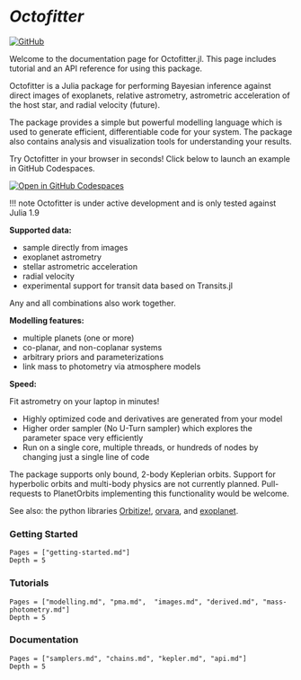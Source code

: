 
# *Octofitter*

[![GitHub](https://img.shields.io/badge/Code-GitHub-black.svg)](https://github.com/sefffal/Octofitter.jl)

Welcome to the documentation page for Octofitter.jl. 
This page includes tutorial and an API reference for using this package.

Octofitter is a Julia package for performing Bayesian inference
against direct images of exoplanets, relative astrometry, astrometric acceleration
of the host star, and radial velocity (future).

The package provides a simple but powerful modelling language which is used to generate
efficient, differentiable code for your system.
The package also contains analysis and visualization tools for understanding your results.

Try Octofitter in your browser in seconds! Click below to launch an example in GitHub Codespaces. 

[![Open in GitHub Codespaces](https://github.com/codespaces/badge.svg)](https://github.com/codespaces/new?hide_repo_select=true&ref=main&repo=584480871)

!!! note
    Octofitter is under active development and is only tested against Julia 1.9

**Supported data:**
* sample directly from images
* exoplanet astrometry 
* stellar astrometric acceleration
* radial velocity
* experimental support for transit data based on Transits.jl

Any and all combinations also work together.

**Modelling features:**
* multiple planets (one or more)
* co-planar, and non-coplanar systems
* arbitrary priors and parameterizations
* link mass to photometry via atmosphere models

**Speed:**

Fit astrometry on your laptop in minutes!

* Highly optimized code and derivatives are generated from your model
* Higher order sampler (No U-Turn sampler) which explores the parameter space very efficiently 
* Run on a single core, multiple threads, or hundreds of nodes by changing just a single line of code

The package supports only bound, 2-body Keplerian orbits. Support for hyperbolic orbits and multi-body physics are not currently planned. Pull-requests to PlanetOrbits implementing this functionality would be welcome.

See also: the python libraries [Orbitize!](https://orbitize.readthedocs.io/en/latest/), [orvara](https://github.com/t-brandt/orvara), and [exoplanet](https://docs.exoplanet.codes/en/latest/).


### Getting Started
```@contents
Pages = ["getting-started.md"]
Depth = 5
```

### Tutorials
```@contents
Pages = ["modelling.md", "pma.md",  "images.md", "derived.md", "mass-photometry.md"]
Depth = 5
```

### Documentation
```@contents
Pages = ["samplers.md", "chains.md", "kepler.md", "api.md"]
Depth = 5
```

